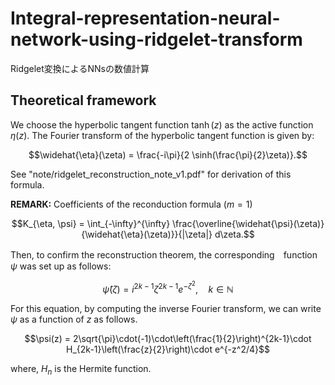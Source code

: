 # Integral-representation-neural-network-using-ridgelet-transform
Ridgelet変換によるNNsの数値計算

## Theoretical framework
We choose the hyperbolic tangent function $\tanh(z)$ as the active function $\eta(z)$. The Fourier transform of the hyperbolic tangent function is given by:

```math
\widehat{\eta}(\zeta) = \frac{-i\pi}{2 \sinh(\frac{\pi}{2}\zeta)}.
```

See "note/ridgelet_reconstruction_note_v1.pdf" for derivation of this formula.

**REMARK:** Coefficients of the reconduction formula ($m=1$)

```math
K_{\eta, \psi} = \int_{-\infty}^{\infty} \frac{\overline{\widehat{\psi}(\zeta)}{\widehat{\eta}(\zeta)}}{|\zeta|} d\zeta.
```

Then, to confirm the reconstruction theorem, the corresponding　function $\psi$ was set up as follows:

```math
\widehat{\psi}(\zeta) = i^{2k-1}\zeta^{2k-1}e^{-\zeta^2}, \quad k\in\mathbb{N}
```

For this equation, by computing the inverse Fourier transform, we can write $\psi$ as a function of $z$ as follows.

```math
\psi(z) = 2\sqrt{\pi}\cdot(-1)\cdot\left(\frac{1}{2}\right)^{2k-1}\cdot H_{2k-1}\left(\frac{z}{2}\right)\cdot e^{-z^2/4}
```

where, $H_n$ is the Hermite function.




